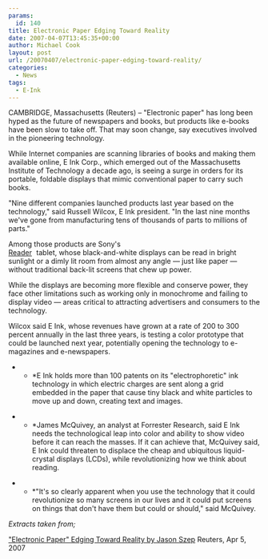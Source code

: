 ```yaml
---
params:
  id: 140
title: Electronic Paper Edging Toward Reality
date: 2007-04-07T13:45:35+00:00
author: Michael Cook
layout: post
url: /20070407/electronic-paper-edging-toward-reality/
categories:
  - News
tags:
  - E-Ink
---
```

CAMBRIDGE, Massachusetts (Reuters) – "Electronic paper" has long been hyped as the future of newspapers and books, but products like e-books have been slow to take off. That may soon change, say executives involved in the pioneering technology.

While Internet companies are scanning libraries of books and making them available online, E Ink Corp., which emerged out of the Massachusetts Institute of Technology a decade ago, is seeing a surge in orders for its portable, foldable displays that mimic conventional paper to carry such books.

"Nine different companies launched products last year based on the technology," said Russell Wilcox, E Ink president. "In the last nine months we've gone from manufacturing tens of thousands of parts to millions of parts."

Among those products are Sony's <a href="http://www.anrdoezrs.net/click-2449508-10383604?url=http%3A%2F%2Fwww.sonystyle.com%2Fwebapp%2Fwcs%2Fstores%2Fservlet%2FProductDisplay%3FcatalogId%3D10551%26storeId%3D10151%26productId%3D11038811%26langId%3D-1%26XID%3DA%3Acj_datafeed%26sourceid%3D%25zp_%25za_%25zs&cjsku=PRS-500" target="_top"><br /> Reader</a>
<img src="http://www.lduhtrp.net/image-2449508-10383604" border="0" height="1" width="1" /> tablet, whose black-and-white displays can be read in bright sunlight or a dimly lit room from almost any angle — just like paper — without traditional back-lit screens that chew up power.

<!--more-->

While the displays are becoming more flexible and conserve power, they face other limitations such as working only in monochrome and failing to display video — areas critical to attracting advertisers and consumers to the technology.

Wilcox said E Ink, whose revenues have grown at a rate of 200 to 300 percent annually in the last three years, is testing a color prototype that could be launched next year, potentially opening the technology to e-magazines and e-newspapers.

* * *E Ink holds more than 100 patents on its "electrophoretic" ink technology in which electric charges are sent along a grid embedded in the paper that cause tiny black and white particles to move up and down, creating text and images.</p>

* * *James McQuivey, an analyst at Forrester Research, said E Ink needs the technological leap into color and ability to show video before it can reach the masses. If it can achieve that, McQuivey said, E Ink could threaten to displace the cheap and ubiquitous liquid-crystal displays (LCDs), while revolutionizing how we think about reading.</p>

* * *"It's so clearly apparent when you use the technology that it could revolutionize so many screens in our lives and it could put screens on things that don't have them but could or should," said McQuivey.</p>

_Extracts taken from;_

["Electronic Paper" Edging Toward Reality by Jason Szep](http://www.reuters.com/article/internetNews/idUSN0519889820070406?feedType=RSS&pageNumber=1)
Reuters, Apr 5, 2007
